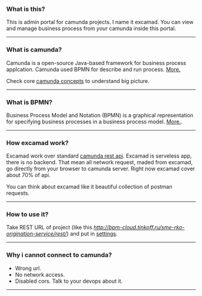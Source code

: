 ### What is this?

This is admin portal for camunda projects. I name it excamad. You can view and manage business process from _your_ camunda inside this portal.

---

### What is camunda?

Camunda is a open-source Java-based framework for business process applcation. Camunda used BPMN for describe and run process.
[More.](https://docs.camunda.org/manual/7.9/introduction/architecture/)

Check core [camunda concepts](https://docs.camunda.org/manual/7.8/user-guide/process-engine/process-engine-concepts/) to understand big picture.

---

### What is BPMN?

Business Process Model and Notation (BPMN) is a graphical representation for specifying business processes in a business process model.
[More.](https://en.wikipedia.org/wiki/Business_Process_Model_and_Notation).

---

### How excamad work?

Excamad work over standard [camunda rest api](https://docs.camunda.org/manual/7.9/reference/rest/). Excamad is serveless app, there is no backend. That mean all network request, maded from excamad, go directly from your browser to camunda server. Right now excamad cover about 70% of api.

You can think about excamad like it beautiful collection of postman requests.

---

### How to use it?

Take REST URL of project (like this _http://bpm-cloud.tinkoff.ru/sme-rko-origination-service/rest/_) and put in [settings](#/settings).

---

### Why i cannot connect to camunda?

- Wrong url.
- No network access.
- Disabled cors.
  Talk to your devops about it.

---
